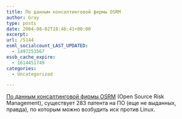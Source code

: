 ```yaml
---
title: По данным консалтинговой фирмы OSRM
author: Gray
type: posts
date: 2004-08-02T18:46:41+00:00
excerpt:
url: /5144
esml_socialcount_LAST_UPDATED:
  - 1497253567
essb_cache_expire:
  - 1614451749
categories:
  - Uncategorized

---
```








<a href="http://www.microsoft-watch.com/article2/0,1995,1630198,00.asp?kc=MWRSS02129TX1K0000535" target="_blank">По данным консалтинговой фирмы OSRM</a> (Open Source Risk Management), существует 283 патента на ПО (еще не выданных, правда), по которым можно возбудить иск против Linux.